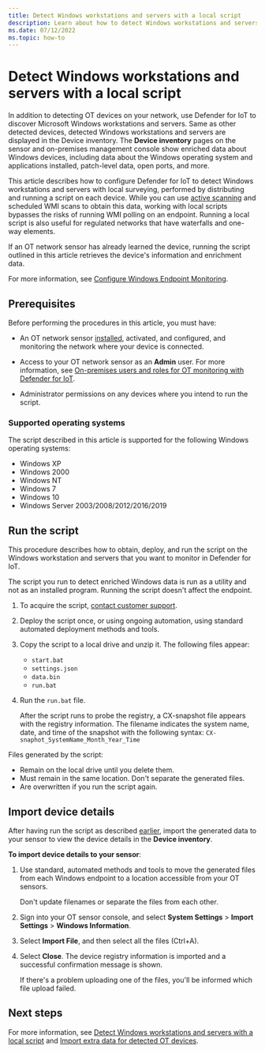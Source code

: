 ```yaml
---
title: Detect Windows workstations and servers with a local script
description: Learn about how to detect Windows workstations and servers on your network using a local script.
ms.date: 07/12/2022
ms.topic: how-to
---
```


# Detect Windows workstations and servers with a local script

In addition to detecting OT devices on your network, use Defender for IoT to discover Microsoft Windows workstations and servers. Same as other detected devices, detected Windows workstations and servers are displayed in the Device inventory. The **Device inventory** pages on the sensor and on-premises management console show enriched data about Windows devices, including data about the Windows operating system and applications installed, patch-level data, open ports, and more.

This article describes how to configure Defender for IoT to detect Windows workstations and servers with local surveying, performed by distributing and running a script on each device. While you can use [active scanning](configure-active-monitoring.md) and scheduled WMI scans to obtain this data, working with local scripts bypasses the risks of running WMI polling on an endpoint. Running a local script is also useful for regulated networks that have waterfalls and one-way elements.

If an OT network sensor has already learned the device, running the script outlined in this article retrieves the device's information and enrichment data.

For more information, see [Configure Windows Endpoint Monitoring](configure-windows-endpoint-monitoring.md).

## Prerequisites

Before performing the procedures in this article, you must have:

- An OT network sensor [installed](ot-deploy/install-software-ot-sensor.md), activated, and configured, and monitoring the network where your device is connected.

- Access to your OT network sensor as an **Admin** user. For more information, see [On-premises users and roles for OT monitoring with Defender for IoT](roles-on-premises.md).

- Administrator permissions on any devices where you intend to run the script.

### Supported operating systems

The script described in this article is supported for the following Windows operating systems:

- Windows XP
- Windows 2000
- Windows NT
- Windows 7
- Windows 10
- Windows Server 2003/2008/2012/2016/2019

## Run the script

This procedure describes how to obtain, deploy, and run the script on the Windows workstation and servers that you want to monitor in Defender for IoT.

The script you run to detect enriched Windows data is run as a utility and not as an installed program. Running the script doesn't affect the endpoint.

1. To acquire the script, [contact customer support](mailto:support.microsoft.com).

1. Deploy the script once, or using ongoing automation, using standard automated deployment methods and tools.

1. Copy the script to a local drive and unzip it. The following files appear:

    - `start.bat`
    - `settings.json`
    - `data.bin`
    - `run.bat`

1. Run the `run.bat` file.

    After the script runs to probe the registry, a CX-snapshot file appears with the registry information. The filename indicates the system name, date, and time of the snapshot with the following syntax: `CX-snaphot_SystemName_Month_Year_Time`

Files generated by the script:

- Remain on the local drive until you delete them.
- Must remain in the same location. Don't separate the generated files.
- Are overwritten if you run the script again.

## Import device details

After having run the script as described [earlier](#run-the-script), import the generated data to your sensor to view the device details in the **Device inventory**.

**To import device details to your sensor**:

1. Use standard, automated methods and tools to move the generated files from each Windows endpoint to a location accessible from your OT sensors.

    Don't update filenames or separate the files from each other.

1. Sign into your OT sensor console, and select **System Settings** > **Import Settings** > **Windows Information**.

1. Select **Import File**, and then select all the files (Ctrl+A).

1. Select **Close**. The device registry information is imported and a successful confirmation message is shown.

    If there's a problem uploading one of the files, you'll be informed which file upload failed.

## Next steps

For more information, see [Detect Windows workstations and servers with a local script](detect-windows-endpoints-script.md) and [Import extra data for detected OT devices](how-to-import-device-information.md).

